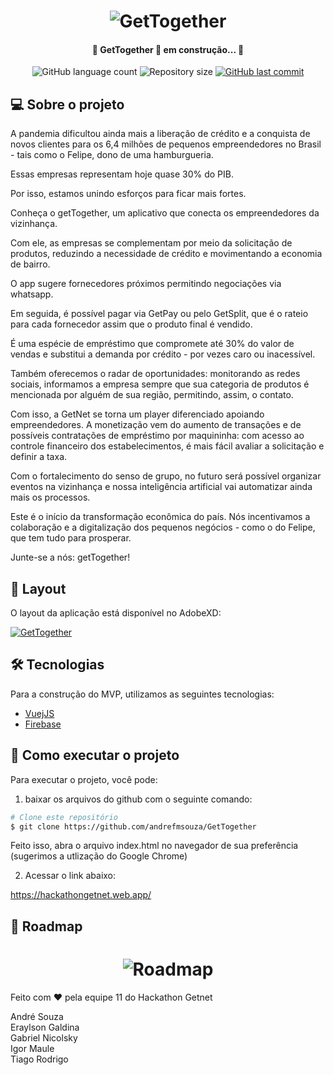 
<h1 align="center">
    <img alt="GetTogether" title="GetTogether" src="./img/logo.jpeg" />
</h1>

<h4 align="center"> 
	🚧 GetTogether 🚀 em construção... 🚧
</h4>

<p align="center">
  <img alt="GitHub language count" src="https://img.shields.io/github/languages/count/andrefmsouza/GetTogether?color=%2304D361">

  <img alt="Repository size" src="https://img.shields.io/github/repo-size/andrefmsouza/GetTogether">
 
  <a href="https://github.com/andrefmsouza/GetTogether/commits/master">
    <img alt="GitHub last commit" src="https://img.shields.io/github/last-commit/andrefmsouza/GetTogether">
  </a>

   
</p>


## 💻 Sobre o projeto

A pandemia dificultou ainda mais a liberação de crédito e a conquista de novos clientes para os 6,4 milhões de pequenos empreendedores no Brasil - tais como o Felipe, dono de uma hamburgueria. 

Essas empresas representam hoje quase 30% do PIB.

Por isso, estamos unindo esforços para ficar mais fortes.

Conheça o getTogether, um aplicativo que conecta os empreendedores da vizinhança. 

Com ele, as empresas se complementam por meio da solicitação de produtos, reduzindo a necessidade de crédito e movimentando a economia de bairro.

O app sugere fornecedores próximos permitindo negociações via whatsapp. 

Em seguida, é possível pagar via GetPay ou pelo GetSplit, que é o rateio para cada fornecedor assim que o produto final é vendido. 

É uma espécie de empréstimo que compromete até 30% do valor de vendas e substitui a demanda por crédito - por vezes caro ou inacessível.

Também oferecemos o radar de oportunidades: monitorando as redes sociais, informamos a empresa sempre que sua categoria de produtos é mencionada por alguém de sua região, permitindo, assim, o contato.

Com isso, a GetNet se torna um player diferenciado apoiando empreendedores. A monetização vem do aumento de transações e de possíveis contratações de empréstimo por maquininha: com acesso ao controle financeiro dos estabelecimentos, é mais fácil avaliar a solicitação e definir a taxa.

Com o fortalecimento do senso de grupo, no futuro será possível organizar eventos na vizinhança e nossa inteligência artificial vai automatizar ainda mais os processos. 

Este é o início da transformação econômica do país. Nós incentivamos a colaboração e a digitalização dos pequenos negócios - como o do Felipe, que tem tudo para prosperar. 

Junte-se a nós: getTogether!

## 🎨 Layout

O layout da aplicação está disponível no AdobeXD:

<a href="https://xd.adobe.com/view/3409b878-8dab-4f3c-a314-122d617ba4da-615a/specs/">
  <img alt="GetTogether" src="https://img.shields.io/badge/Acessar%20Layout%20-Web-%2304D361">
</a>

## 🛠 Tecnologias

Para a construção do MVP, utilizamos as seguintes tecnologias:

- [VuejJS][vuejs]
- [Firebase][firebase]


## 🚀 Como executar o projeto

Para executar o projeto, você pode:

1) baixar os arquivos do github com o seguinte comando:

```bash
# Clone este repositório
$ git clone https://github.com/andrefmsouza/GetTogether

```

Feito isso, abra o arquivo index.html no navegador de sua preferência (sugerimos a utlização do Google Chrome)

2) Acessar o link abaixo:

<a href="https://hackathongetnet.web.app/" target="_blank">https://hackathongetnet.web.app/</a>

## 🏃 Roadmap

<h1 align="center">
    <img alt="Roadmap" title="Roadmap" src="./img/roadmap.png" />
</h1>

Feito com ❤️ pela equipe 11 do Hackathon Getnet 

André Souza <br>
Eraylson Galdina <br>
Gabriel Nicolsky <br>
Igor Maule <br>
Tiago Rodrigo <br>

[vuejs]: https://vuejs.org/
[firebase]: https://firebase.google.com/
[vceditconfig]: https://marketplace.visualstudio.com/items?itemName=EditorConfig.EditorConfig
[vceslint]: https://marketplace.visualstudio.com/items?itemName=dbaeumer.vscode-eslint
[prettier]: https://marketplace.visualstudio.com/items?itemName=esbenp.prettier-vscode
